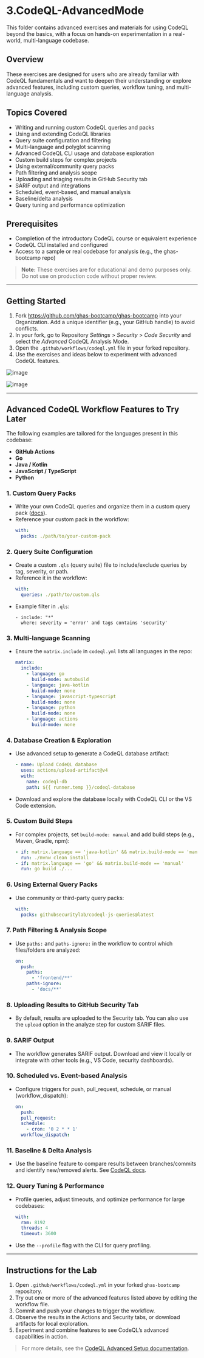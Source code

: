 # 3.CodeQL-AdvancedMode

This folder contains advanced exercises and materials for using CodeQL beyond the basics, with a focus on hands-on experimentation in a real-world, multi-language codebase.

## Overview

These exercises are designed for users who are already familiar with CodeQL fundamentals and want to deepen their understanding or explore advanced features, including custom queries, workflow tuning, and multi-language analysis.

## Topics Covered
- Writing and running custom CodeQL queries and packs
- Using and extending CodeQL libraries
- Query suite configuration and filtering
- Multi-language and polyglot scanning
- Advanced CodeQL CLI usage and database exploration
- Custom build steps for complex projects
- Using external/community query packs
- Path filtering and analysis scope
- Uploading and triaging results in GitHub Security tab
- SARIF output and integrations
- Scheduled, event-based, and manual analysis
- Baseline/delta analysis
- Query tuning and performance optimization

## Prerequisites
- Completion of the introductory CodeQL course or equivalent experience
- CodeQL CLI installed and configured
- Access to a sample or real codebase for analysis (e.g., the ghas-bootcamp repo)

> **Note:**
> These exercises are for educational and demo purposes only. Do not use on production code without proper review.

---

## Getting Started

1. Fork https://github.com/ghas-bootcamp/ghas-bootcamp into your Organization. Add a unique identifier (e.g., your GitHub handle) to avoid conflicts.
2. In your fork, go to Repository *Settings* > *Security* > *Code Security* and select the *Advanced* CodeQL Analysis Mode.
3. Open the `.github/workflows/codeql.yml` file in your forked repository.
4. Use the exercises and ideas below to experiment with advanced CodeQL features.

![image](https://github.com/user-attachments/assets/661c687d-0f66-4ba4-89d3-dee10e890fb7)

![image](https://github.com/user-attachments/assets/757749cf-c16b-4ece-ad50-4f716250de9c)


---

## Advanced CodeQL Workflow Features to Try Later

The following examples are tailored for the languages present in this codebase:
- **GitHub Actions**
- **Go**
- **Java / Kotlin**
- **JavaScript / TypeScript**
- **Python**

### 1. Custom Query Packs
- Write your own CodeQL queries and organize them in a custom query pack ([docs](https://codeql.github.com/docs/codeql-cli/publishing-and-using-codeql-packs/)).
- Reference your custom pack in the workflow:
  ```yaml
  with:
    packs: ./path/to/your-custom-pack
  ```

### 2. Query Suite Configuration
- Create a custom `.qls` (query suite) file to include/exclude queries by tag, severity, or path.
- Reference it in the workflow:
  ```yaml
  with:
    queries: ./path/to/custom.qls
  ```
- Example filter in `.qls`:
  ```qls
  - include: "*"
    where: severity = 'error' and tags contains 'security'
  ```

### 3. Multi-language Scanning
- Ensure the `matrix.include` in `codeql.yml` lists all languages in the repo:
  ```yaml
  matrix:
    include:
      - language: go
        build-mode: autobuild
      - language: java-kotlin
        build-mode: none
      - language: javascript-typescript
        build-mode: none
      - language: python
        build-mode: none
      - language: actions
        build-mode: none
  ```

### 4. Database Creation & Exploration
- Use advanced setup to generate a CodeQL database artifact:
  ```yaml
  - name: Upload CodeQL database
    uses: actions/upload-artifact@v4
    with:
      name: codeql-db
      path: ${{ runner.temp }}/codeql-database
  ```
- Download and explore the database locally with CodeQL CLI or the VS Code extension.

### 5. Custom Build Steps
- For complex projects, set `build-mode: manual` and add build steps (e.g., Maven, Gradle, npm):
  ```yaml
  - if: matrix.language == 'java-kotlin' && matrix.build-mode == 'manual'
    run: ./mvnw clean install
  - if: matrix.language == 'go' && matrix.build-mode == 'manual'
    run: go build ./...
  ```

### 6. Using External Query Packs
- Use community or third-party query packs:
  ```yaml
  with:
    packs: githubsecuritylab/codeql-js-queries@latest
  ```

### 7. Path Filtering & Analysis Scope
- Use `paths:` and `paths-ignore:` in the workflow to control which files/folders are analyzed:
  ```yaml
  on:
    push:
      paths:
        - 'frontend/**'
      paths-ignore:
        - 'docs/**'
  ```

### 8. Uploading Results to GitHub Security Tab
- By default, results are uploaded to the Security tab. You can also use the `upload` option in the analyze step for custom SARIF files.

### 9. SARIF Output
- The workflow generates SARIF output. Download and view it locally or integrate with other tools (e.g., VS Code, security dashboards).

### 10. Scheduled vs. Event-based Analysis
- Configure triggers for push, pull_request, schedule, or manual (workflow_dispatch):
  ```yaml
  on:
    push:
    pull_request:
    schedule:
      - cron: '0 2 * * 1'
    workflow_dispatch:
  ```

### 11. Baseline & Delta Analysis
- Use the baseline feature to compare results between branches/commits and identify new/removed alerts. See [CodeQL docs](https://docs.github.com/en/code-security/code-scanning/using-codeql-code-scanning-with-your-existing-ci-system/about-baseline-and-delta-analyses-with-codeql).

### 12. Query Tuning & Performance
- Profile queries, adjust timeouts, and optimize performance for large codebases:
  ```yaml
  with:
    ram: 8192
    threads: 4
    timeout: 3600
  ```
- Use the `--profile` flag with the CLI for query profiling.

---

## Instructions for the Lab

1. Open `.github/workflows/codeql.yml` in your forked `ghas-bootcamp` repository.
2. Try out one or more of the advanced features listed above by editing the workflow file.
3. Commit and push your changes to trigger the workflow.
4. Observe the results in the Actions and Security tabs, or download artifacts for local exploration.
5. Experiment and combine features to see CodeQL’s advanced capabilities in action.

> For more details, see the [CodeQL Advanced Setup documentation](https://docs.github.com/en/code-security/code-scanning/creating-an-advanced-setup-for-code-scanning).

